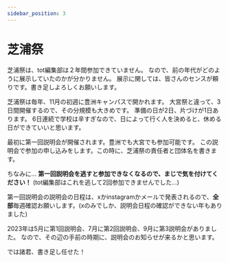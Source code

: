 ```yaml
---
sidebar_position: 3
---
```


# 芝浦祭

芝浦祭は、tot編集部は２年間参加できていません。
なので、前の年代がどのように展示していたのかが分かりません。
展示に関しては、皆さんのセンスが頼りです。書き足しよろしくお願いします。

芝浦祭は毎年、11月の初週に豊洲キャンパスで開かれます。
大宮祭と違って、3日間開催するので、その分規模も大きめです。
準備の日が2日、片づけが1日あります。
6日連続で学校は辛すぎなので、日によって行く人を決めると、休める日ができていいと思います。

最初に第一回説明会が開催されます。豊洲でも大宮でも参加可能です。
この説明会で参加の申し込みをします。この時に、芝浦祭の責任者と団体名を書きます。

ちなみに...
**第一回説明会を逃すと参加できなくなるので、まじで気を付けてください！**
(tot編集部はこれを逃して2回参加できませんでした...)

第一回説明会の説明会の日程は、xかinstagramかメールで発表されるので、**全部**毎週確認お願いします。(xのみでしか、説明会日程の確認ができない年もありました)


2023年は5月に第1回説明会、7月に第2回説明会、9月に第3説明会がありました。
なので、その辺の手前の時期に、説明会のお知らせが来るかと思います。

では諸君、書き足し任せた！

